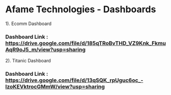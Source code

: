 # Afame Technologies  - Dashboards
1). Ecomm Dashboard

### Dashboard Link : https://drive.google.com/file/d/185qTRoBvTHD_VZ9Knk_FkmuAqR9oJ5_m/view?usp=sharing

2). Titanic Dashboard
### Dashboard Link : https://drive.google.com/file/d/13qSQK_rpUguc6oc_-lzoKEVktrocGMmW/view?usp=sharing

